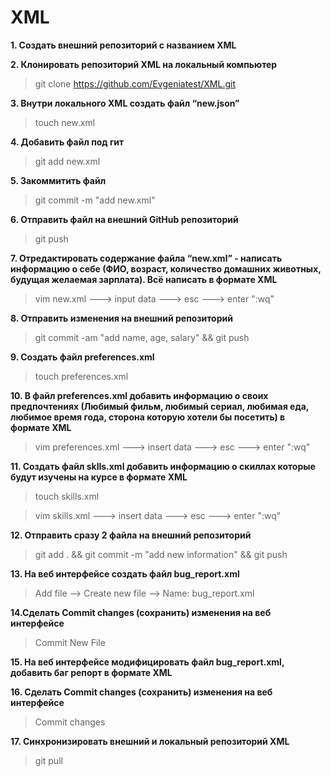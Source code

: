 # XML
**1. Создать внешний репозиторий c названием XML**

**2. Клонировать репозиторий XML на локальный компьютер**
> git clone https://github.com/Evgeniatest/XML.git

**3. Внутри локального XML создать файл “new.json”**
>touch new.xml

**4. Добавить файл под гит**
>git add new.xml

**5. Закоммитить файл**
>git commit -m "add new.xml"

**6. Отправить файл на внешний GitHub репозиторий**
>git push

**7. Отредактировать содержание файла “new.xml” - написать информацию о себе (ФИО, возраст, количество домашних животных, будущая желаемая зарплата). Всё написать в формате XML**
>vim new.xml    ---> input data ---> esc ---> enter ":wq"

**8. Отправить изменения на внешний репозиторий**
>git commit -am "add name, age, salary" && git push

**9. Создать файл preferences.xml**
>touch preferences.xml

**10. В файл preferences.xml добавить информацию о своих предпочтениях (Любимый фильм, любимый сериал, любимая еда, любимое время года, сторона которую хотели бы посетить) в формате XML**
>vim preferences.xml ---> insert data ---> esc ---> enter ":wq"

**11. Создать файл sklls.xml добавить информацию о скиллах которые будут изучены на курсе в формате XML**
>touch skills.xml

>vim skills.xml ---> insert data ---> esc ---> enter ":wq"

**12. Отправить сразу 2 файла на внешний репозиторий**
>git add . && git commit -m "add new information" && git push

**13. На веб интерфейсе создать файл bug_report.xml**
>Add file --> Create new file --> Name: bug_report.xml

**14.Сделать Commit changes (сохранить) изменения на веб интерфейсе**
>Commit New File

**15. На веб интерфейсе модифицировать файл bug_report.xml, добавить баг репорт в формате XML**

**16. Сделать Commit changes (сохранить) изменения на веб интерфейсе**
>Commit changes

**17. Синхронизировать внешний и локальный репозиторий XML**
>git pull

